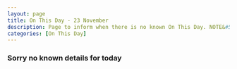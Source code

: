 ```yaml
---
layout: page
title: On This Day - 23 November
description: Page to inform when there is no known On This Day. NOTE&#58; There may still be comments.
categories: [On This Day]
---
```


### Sorry no known details for today

